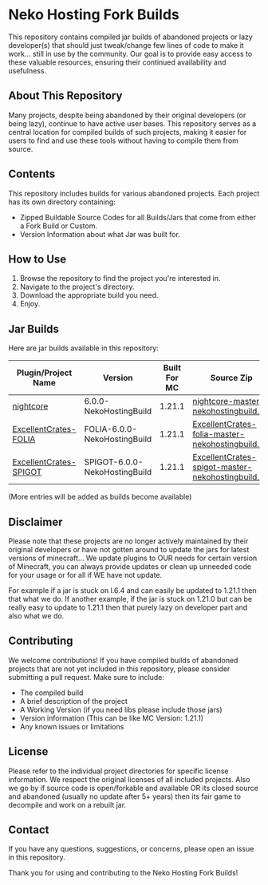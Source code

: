 # Neko Hosting Fork Builds

This repository contains compiled jar builds of abandoned projects or lazy developer(s) that should just tweak/change few lines of code to make it work... still in use by the community. Our goal is to provide easy access to these valuable resources, ensuring their continued availability and usefulness.

## About This Repository

Many projects, despite being abandoned by their original developers (or being lazy), continue to have active user bases. This repository serves as a central location for compiled builds of such projects, making it easier for users to find and use these tools without having to compile them from source.

## Contents

This repository includes builds for various abandoned projects. Each project has its own directory containing:

- Zipped Buildable Source Codes for all Builds/Jars that come from either a Fork Build or Custom.
- Version Information about what Jar was built for.

## How to Use

1. Browse the repository to find the project you're interested in.
2. Navigate to the project's directory.
3. Download the appropriate build you need.
4. Enjoy.

## Jar Builds

Here are jar builds available in this repository:

| Plugin/Project Name | Version                       | Built For MC | Source Zip |
|---------------------|-------------------------------|--------------|------------|
| [nightcore](https://github.com/MC-NekoNetwork/NekoHostingForkBuilds/blob/main/JarBuilds/nightcore-6.0.0-NekoHostingBuild.jar)           | 6.0.0-NekoHostingBuild        | 1.21.1       | [nightcore-master-nekohostingbuild.zip](https://github.com/MC-NekoNetwork/NekoHostingForkBuilds/blob/main/ZippedSourceCodeBuilds/nightcore-spigot-master-nekohostingbuild.zip) |
| [ExcellentCrates-FOLIA](https://github.com/MC-NekoNetwork/NekoHostingForkBuilds/blob/main/JarBuilds/ExcellentCrates-6.0.0-FOLIA-NekoHostingBuild.jar)     | FOLIA-6.0.0-NekoHostingBuild  | 1.21.1       | [ExcellentCrates-folia-master-nekohostingbuild.zip](https://github.com/MC-NekoNetwork/NekoHostingForkBuilds/blob/main/ZippedSourceCodeBuilds/ExcellentCrates-folia-master-nekohostingbuild.zip) |
| [ExcellentCrates-SPIGOT](https://github.com/MC-NekoNetwork/NekoHostingForkBuilds/blob/main/JarBuilds/ExcellentCrates-6.0.0-SPIGOT-NekoHostingBuild.jar)     | SPIGOT-6.0.0-NekoHostingBuild | 1.21.1       | [ExcellentCrates-spigot-master-nekohostingbuild.zip](https://github.com/MC-NekoNetwork/NekoHostingForkBuilds/blob/main/ZippedSourceCodeBuilds/ExcellentCrates-spigot-master-nekohostingbuild.zip) |

(More entries will be added as builds become available)

## Disclaimer

Please note that these projects are no longer actively maintained by their original developers or have not gotten around to update the jars for latest versions of minecraft... We update plugins to OUR needs for certain version of Minecraft, you can always provide updates or clean up unneeded code for your usage or for all if WE have not update.

For example if a jar is stuck on l.6.4 and can easily be updated to 1.21.1 then that what we do.
If another example, if the jar is stuck on 1.21.0 but can be really easy to update to 1.21.1 then that purely lazy on developer part and also what we do.

## Contributing

We welcome contributions! If you have compiled builds of abandoned projects that are not yet included in this repository, please consider submitting a pull request. Make sure to include:

- The compiled build
- A brief description of the project
- A Working Version (if you need libs please include those jars)
- Version information (This can be like MC Version: 1.21.1)
- Any known issues or limitations

## License

Please refer to the individual project directories for specific license information. We respect the original licenses of all included projects.
Also we go by if source code is open/forkable and available OR its closed source and abandoned (usually no update after 5+ years) then its fair game to decompile and work on a rebuilt jar.

## Contact

If you have any questions, suggestions, or concerns, please open an issue in this repository.

Thank you for using and contributing to the Neko Hosting Fork Builds!
